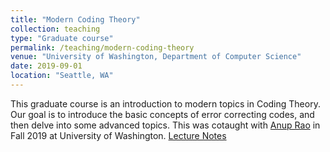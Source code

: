 ```yaml
---
title: "Modern Coding Theory"
collection: teaching
type: "Graduate course"
permalink: /teaching/modern-coding-theory
venue: "University of Washington, Department of Computer Science"
date: 2019-09-01
location: "Seattle, WA"
---
```


This graduate course is an introduction to modern topics in Coding Theory. Our goal is to introduce the basic concepts of error correcting codes, and then delve into some advanced topics. This was cotaught with [Anup Rao](https://homes.cs.washington.edu/~anuprao/) in Fall 2019 at University of Washington. [Lecture Notes](https://courses.cs.washington.edu/courses/cse599i/19au/schedule/)
